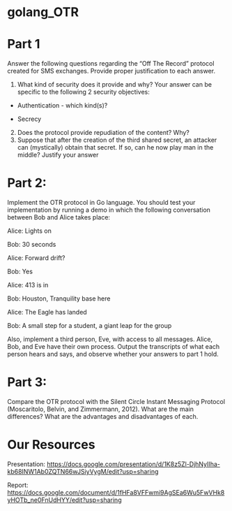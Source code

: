 # golang_OTR


# Part 1
Answer the following questions regarding the “Off The Record” protocol created for SMS exchanges. Provide proper justification to each answer.

1. What kind of security does it provide and why? Your answer can be specific to the following 2 security objectives:

- Authentication - which kind(s)?

- Secrecy

2. Does the protocol provide repudiation of the content? Why?
3. Suppose that after the creation of the third shared secret, an attacker can (mystically) obtain that secret. If so, can he now play man in the middle? Justify your answer

# Part 2: 
Implement the OTR protocol in Go language. You should test your implementation by running a demo in which the following conversation between Bob and Alice takes place:

Alice: Lights on

Bob: 30 seconds

Alice: Forward drift?

Bob: Yes

Alice: 413 is in

Bob: Houston, Tranquility base here

Alice: The Eagle has landed

Bob: A small step for a student, a giant leap for the group

Also, implement a third person, Eve, with access to all messages. Alice, Bob, and Eve have their own process.
Output the transcripts of what each person hears and says, and observe whether your answers to part 1 hold.

# Part 3: 
Compare the OTR protocol with the Silent Circle Instant Messaging Protocol (Moscaritolo, Belvin, and Zimmermann, 2012). What are the main differences? What are the advantages and disadvantages of each.

# Our Resources

Presentation:
https://docs.google.com/presentation/d/1K8z5Zl-DjhNyIIha-kb68INW1Ab0ZQTN66wJSiyVygM/edit?usp=sharing

Report:
https://docs.google.com/document/d/1fHFa8VFFwmi9AgSEa6Wu5FwVHk8yHOTb_ne0FnUdHYY/edit?usp=sharing

